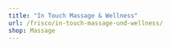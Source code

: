 ```yaml
---
title: "In Touch Massage & Wellness"
url: /frisco/in-touch-massage-und-wellness/
shop: Massage
---
```

